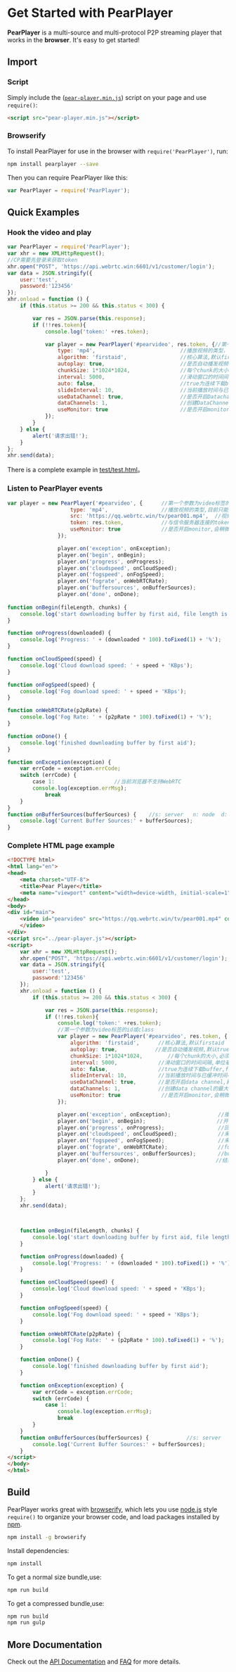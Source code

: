 # Get Started with PearPlayer

**PearPlayer** is a multi-source and multi-protocol P2P streaming player that works in the **browser**. It's easy
to get started!

## Import
### Script
Simply include the
([`pear-player.min.js`](dest/pear-player.min.js))
script on your page and use `require()`:
```html
<script src="pear-player.min.js"></script>
```

### Browserify
To install PearPlayer for use in the browser with `require('PearPlayer')`, run:
```bash
npm install pearplayer --save
```
Then you can require PearPlayer like this:
```js
var PearPlayer = require('PearPlayer');
```

## Quick Examples

### Hook the video and play

```js
var PearPlayer = require('PearPlayer');
var xhr = new XMLHttpRequest();
//CP需要先登录来获取token
xhr.open("POST", 'https://api.webrtc.win:6601/v1/customer/login');
var data = JSON.stringify({
    user:'test',
    password:'123456'
});
xhr.onload = function () {
    if (this.status >= 200 && this.status < 300) {

        var res = JSON.parse(this.response);
        if (!!res.token){
            console.log('token:' +res.token);

            var player = new PearPlayer('#pearvideo', res.token, {//第一个参数为video标签的id或class
                type: 'mp4',                           //播放视频的类型，目前只能是mp4
                algorithm: 'firstaid',                 //核心算法,默认firstaid
                autoplay: true,                        //是否自动播发视频，默认true
                chunkSize: 1*1024*1024,                //每个chunk的大小，必须是32K的整数倍,默认1M
                interval: 5000,                        //滑动窗口的时间间隔,单位毫秒，默认10s
                auto: false,                           //true为连续下载buffer，false则是只有当前播放时间与已缓冲时间小于slideInterval时下载buffer，如果是fmp4建议设为true，默认false
                slideInterval: 10,                     //当前播放时间与已缓冲时间小于这个数值时触发窗口滑动,单位秒,默认20s
                useDataChannel: true,                  //是否开启Datachannel,默认true
                dataChannels: 1,                       //创建DataChannel的最大数量,默认3
                useMonitor: true                       //是否开启monitor，会稍微影响性能，默认true
            });
        }
    } else {
        alert('请求出错!');
    }
};
xhr.send(data);
```

There is a complete example in [test/test.html](test/test.html)。

### Listen to PearPlayer events

```js
var player = new PearPlayer('#pearvideo', {      //第一个参数为video标签的id或class
                    type: 'mp4',                 //播放视频的类型,目前只能是mp4
                    src: 'https://qq.webrtc.win/tv/pear001.mp4',  //视频播放的src
                    token: res.token,            //与信令服务器连接的token,必须
                    useMonitor: true             //是否开启monitor,会稍微影响性能,默认true
                });

                player.on('exception', onException);
                player.on('begin', onBegin);
                player.on('progress', onProgress);
                player.on('cloudspeed', onCloudSpeed);
                player.on('fogspeed', onFogSpeed);
                player.on('fograte', onWebRTCRate);
                player.on('buffersources', onBufferSources);               //s: server   n: node  d: data channel  b: browser
                player.on('done', onDone);
                
function onBegin(fileLength, chunks) {
    console.log('start downloading buffer by first aid, file length is:' + fileLength + ' total chunks:' + chunks);
}

function onProgress(downloaded) {
    console.log('Progress: ' + (downloaded * 100).toFixed(1) + '%');
}

function onCloudSpeed(speed) {
    console.log('Cloud download speed: ' + speed + 'KBps');
}

function onFogSpeed(speed) {
    console.log('Fog download speed: ' + speed + 'KBps');
}

function onWebRTCRate(p2pRate) {
    console.log('Fog Rate: ' + (p2pRate * 100).toFixed(1) + '%');
}

function onDone() {
    console.log('finished downloading buffer by first aid');
}

function onException(exception) {
    var errCode = exception.errCode;
    switch (errCode) {
        case 1:                   //当前浏览器不支持WebRTC
        console.log(exception.errMsg);
            break
    }
}
function onBufferSources(bufferSources) {    //s: server   n: node  d: data channel  b: browser
    console.log('Current Buffer Sources:' + bufferSources);
}
```

### Complete HTML page example

```html
<!DOCTYPE html>
<html lang="en">
<head>
    <meta charset="UTF-8">
    <title>Pear Player</title>
    <meta name="viewport" content="width=device-width, initial-scale=1">
</head>
<body>
<div id="main">
    <video id="pearvideo" src="https://qq.webrtc.win/tv/pear001.mp4" controls>
    </video>
</div>
<script src="../pear-player.js"></script>
<script>
    var xhr = new XMLHttpRequest();
    xhr.open("POST", 'https://api.webrtc.win:6601/v1/customer/login');
    var data = JSON.stringify({
        user:'test',
        password:'123456'
    });
    xhr.onload = function () {
        if (this.status >= 200 && this.status < 300) {

            var res = JSON.parse(this.response);
            if (!!res.token){
                console.log('token:' +res.token);
                //第一个参数为video标签的id或class
                var player = new PearPlayer('#pearvideo', res.token, {
                    algorithm: 'firstaid',      //核心算法,默认firstaid
                    autoplay: true,            //是否自动播发视频,默认true
                    chunkSize: 1*1024*1024,        //每个chunk的大小,必须是32K的整数倍,默认1M
                    interval: 5000,             //滑动窗口的时间间隔,单位毫秒,默认10s
                    auto: false,                //true为连续下载buffer,false则是只有当前播放时间与已缓冲时间小于slideInterval时下载buffer,如果是fmp4建议设为true,默认false
                    slideInterval: 10,          //当前播放时间与已缓冲时间小于这个数值时触发窗口滑动,单位秒,默认20s
                    useDataChannel: true,       //是否开启data channel,默认true
                    dataChannels: 1,            //创建data channel的最大数量,默认3
                    useMonitor: true             //是否开启monitor,会稍微影响性能,默认true
                });

                player.on('exception', onException);               //播放器出现异常时的回调函数
                player.on('begin', onBegin);　　　　　　　　　　　　　 //开始下载时触发
                player.on('progress', onProgress);                 //回调目前的下载进度
                player.on('cloudspeed', onCloudSpeed);             //来自server的HTTP的平均下载速度
                player.on('fogspeed', onFogSpeed);                 //来自fog的节点（包括HTTP和WebRTC）的平均下载速度
                player.on('fograte', onWebRTCRate);　　　　　　　　　 //fog节点的下载比率（下载的字节数除以总的字节数）
                player.on('buffersources', onBufferSources);       //buffer map，记录每个buffer的下载源类型，其中s: server   n: node  d: data channel  b: browser
                player.on('done', onDone);　　　　　　　　           //结束下载时触发

            }
        } else {
            alert('请求出错!');
        }
    };
    xhr.send(data);



    function onBegin(fileLength, chunks) {
        console.log('start downloading buffer by first aid, file length is:' + fileLength + ' total chunks:' + chunks);
    }

    function onProgress(downloaded) {
        console.log('Progress: ' + (downloaded * 100).toFixed(1) + '%');
    }

    function onCloudSpeed(speed) {
        console.log('Cloud download speed: ' + speed + 'KBps');
    }

    function onFogSpeed(speed) {
        console.log('Fog download speed: ' + speed + 'KBps');
    }

    function onWebRTCRate(p2pRate) {
        console.log('Fog Rate: ' + (p2pRate * 100).toFixed(1) + '%');
    }

    function onDone() {
        console.log('finished downloading buffer by first aid');
    }

    function onException(exception) {
        var errCode = exception.errCode;
        switch (errCode) {
            case 1:
                console.log(exception.errMsg);
                break
        }
    }
    function onBufferSources(bufferSources) {            //s: server   n: node  d: data channel  b: browser
        console.log('Current Buffer Sources:' + bufferSources);
    }
</script>
</body>
</html>
```
## Build

PearPlayer works great with [browserify](http://browserify.org/), which lets
you use [node.js](http://nodejs.org/) style `require()` to organize your browser
code, and load packages installed by [npm](https://npmjs.org/).

```bash
npm install -g browserify
```
Install dependencies:
```bash
npm install
```
To get a normal size bundle,use:
```bash
npm run build
```
To get a compressed bundle,use:
```bash
npm run build
npm run gulp
```

## More Documentation

Check out the [API Documentation](https://github.com/PearInc/PearPlayer.js/blob/master/docs/api.md)
and [FAQ](https://github.com/PearInc/PearPlayer.js/blob/master/docs/faq.md) for more details.

